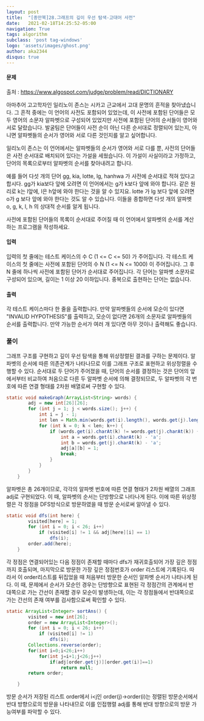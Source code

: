 ```yaml
---
layout: post
title:  "[종만북]28.그래프의 깊이 우선 탐색-고대어 사전"
date:   2021-02-18T14:25:52-05:00
navigation: True
tags: algorithm
subclass: 'post tag-windows'
logo: 'assets/images/ghost.png'
author: aka2344
disqus: true
---
```


#### 문제

출처 : https://www.algospot.com/judge/problem/read/DICTIONARY

아마추어 고고학자인 일리노이 존스는 시카고 근교에서 고대 문명의 흔적을 찾아냈습니다. 그 흔적 중에는 이 언어의 사전도 포함되어 있었는데, 이 사전에 포함된 단어들은 모두 영어의 소문자 알파벳으로 구성되어 있었지만 사전에 포함된 단어의 순서들이 영어와 서로 달랐습니다. 발굴팀은 단어들이 사전 순이 아닌 다른 순서대로 정렬되어 있는지, 아니면 알파벳들의 순서가 영어와 서로 다른 것인지를 알고 싶어합니다.

일리노이 존스는 이 언어에서는 알파벳들의 순서가 영어와 서로 다를 뿐, 사전의 단어들은 사전 순서대로 배치되어 있다는 가설을 세웠습니다. 이 가설이 사실이라고 가정하고, 단어의 목록으로부터 알파벳의 순서를 찾아내려고 합니다.

예를 들어 다섯 개의 단어 gg, kia, lotte, lg, hanhwa 가 사전에 순서대로 적혀 있다고 합시다. gg가 kia보다 앞에 오려면 이 언어에서는 g가 k보다 앞에 와야 합니다. 같은 원리로 k는 l앞에, l은 h앞에 와야 한다는 것을 알 수 있지요. lotte 가 lg 보다 앞에 오려면 o가 g 보다 앞에 와야 한다는 것도 알 수 있습니다. 이들을 종합하면 다섯 개의 알파벳 o, g, k, l, h 의 상대적 순서를 알게 됩니다.

사전에 포함된 단어들의 목록이 순서대로 주어질 때 이 언어에서 알파벳의 순서를 계산하는 프로그램을 작성하세요.



#### 입력

입력의 첫 줄에는 테스트 케이스의 수 C (1 <= C <= 50) 가 주어집니다. 각 테스트 케이스의 첫 줄에는 사전에 포함된 단어의 수 N (1 <= N <= 1000) 이 주어집니다. 그 후 N 줄에 하나씩 사전에 포함된 단어가 순서대로 주어집니다. 각 단어는 알파벳 소문자로 구성되어 있으며, 길이는 1 이상 20 이하입니다. 중복으로 출현하는 단어는 없습니다.



#### 출력

각 테스트 케이스마다 한 줄을 출력합니다. 만약 알파벳들의 순서에 모순이 있다면 "INVALID HYPOTHESIS"를 출력하고, 모순이 없다면 26개의 소문자로 알파벳들의 순서를 출력합니다. 만약 가능한 순서가 여러 개 있다면 아무 것이나 출력해도 좋습니다.

### 풀이

그래프 구조를 구현하고 깊이 우선 탐색을 통해 위상정렬된 결과를 구하는 문제이다. 알파벳의 순서에 따른 의존관계가 나타나므로 이를 그래프 구조로 표현하고 위상정렬을 수행할 수 있다. 순서대로 두 단어가 주어졌을 때, 단어의 순서를 결정하는 것은 단어의 앞에서부터 비교하여 처음으로 다른 두 알파벳 순서에 의해 결정되므로, 두 알파벳의 각 번호에 따른 연결 형태를 2차원 배열로써 구현할 수 있다.

```java
static void makeGraph(ArrayList<String> words) {
		adj = new int[26][26];
		for (int j = 1; j < words.size(); j++) {
			int i = j - 1;
			int len = Math.min(words.get(i).length(), words.get(j).length());
			for (int k = 0; k < len; k++) {
				if (words.get(i).charAt(k) != words.get(j).charAt(k)) {
					int a = words.get(i).charAt(k) - 'a';
					int b = words.get(j).charAt(k) - 'a';
					adj[a][b] = 1;
					break;
				}
			}
		}
	}
```

알파벳은 총 26개이므로, 각각의 알파벳 번호에 따른 연결 형태가 2차원 배열의 그래프 adj로 구현되었다. 이 때, 알파벳의 순서는 단방향으로 나타나게 된다. 이에 따른 위상정렬은 각 정점을 DFS방식으로 방문하였을 때 방문 순서로써 알아낼 수 있다.

```java
static void dfs(int here) {
		visited[here] = 1;
		for (int i = 0; i < 26; i++)
			if (visited[i] != 1 && adj[here][i] == 1)
				dfs(i);
		order.add(here);
	}
```

각 정점은 연결되어있는 다음 정점이 존재할 때마다 dfs가 재귀호출되어 가장 깊은 정점까지 호출되며, 마지막으로 방문한 가장 깊은 정점번호가 order 리스트에 기록된다. 따라서 이 order리스트를 뒤집었을 때 처음부터 방문한 순서인 알파벳 순서가 나타나게 된다. 이 때, 문제에서 순서가 모순인 경우는 단방향으로 표현된 각 정점간의 관계에서 반대쪽으로 가는 간선이 존재할 경우 모순이 발생하는데, 이는 각 정점들에서 반대쪽으로 가는 간선의 존재 여부를 검사함으로써 확인할 수 있다.

```java
static ArrayList<Integer> sortAns() {
		visited = new int[26];
		order = new ArrayList<Integer>();
		for (int i = 0; i < 26; i++)
			if (visited[i] != 1)
				dfs(i);
		Collections.reverse(order);
		for(int i=0;i<26;i++)
			for(int j=i+1;j<26;j++)
				if(adj[order.get(j)][order.get(i)]==1)
					return null;
		return order;

	}
```

방문 순서가 저장된 리스트 order에서 i<j인 order(j)->order(i)는 정렬된 방문순서에서 반대 방향으로의 방문을 나타내므로 이를 인접행렬 adj를 통해 반대 방향으로의 방문 가능여부를 파악할 수 있다.